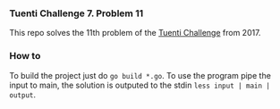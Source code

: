 ### Tuenti Challenge 7. Problem 11

This repo solves the 11th problem of the [Tuenti Challenge](https://contest.tuenti.net/Challenges?id=11) from 2017.

### How to
To build the project just do `go build *.go`. To use the program pipe the input to main, the solution is outputed to the stdin  `less input | main | output`.
  
  
 